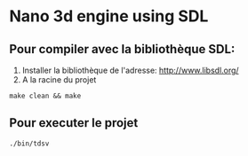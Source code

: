 # Nano 3d engine using SDL

## Pour compiler avec la bibliothèque SDL:

1. Installer la bibliothèque de l'adresse: http://www.libsdl.org/
2. A la racine du projet

```
make clean && make
```

## Pour executer le projet

```
./bin/tdsv
```